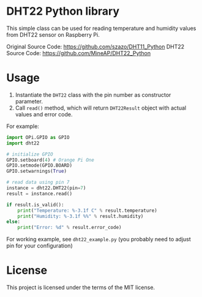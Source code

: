# DHT22 Python library

This simple class can be used for reading temperature and humidity values from DHT22 sensor on Raspberry Pi.

Original Source Code: https://github.com/szazo/DHT11_Python
DHT22 Source Code: https://github.com/MineAP/DHT22_Python

# Usage

1. Instantiate the `DHT22` class with the pin number as constructor parameter.
2. Call `read()` method, which will return `DHT22Result` object with actual values and error code.

For example:

```python
import OPi.GPIO as GPIO
import dht22

# initialize GPIO
GPIO.setboard(4) # Orange Pi One
GPIO.setmode(GPIO.BOARD)
GPIO.setwarnings(True)

# read data using pin 7
instance = dht22.DHT22(pin=7)
result = instance.read()

if result.is_valid():
    print("Temperature: %-3.1f C" % result.temperature)
    print("Humidity: %-3.1f %%" % result.humidity)
else:
    print("Error: %d" % result.error_code)
```

For working example, see `dht22_example.py` (you probably need to adjust pin for your configuration)


# License

This project is licensed under the terms of the MIT license.
